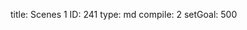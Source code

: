 title:          Scenes 1
ID:             241
type:           md
compile:        2
setGoal:        500


